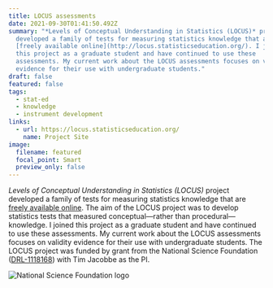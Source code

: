 ```yaml
---
title: LOCUS assessments
date: 2021-09-30T01:41:50.492Z
summary: "*Levels of Conceptual Understanding in Statistics (LOCUS)* project
  developed a family of tests for measuring statistics knowledge that are
  [freely available online](http://locus.statisticseducation.org/). I joined
  this project as a graduate student and have continued to use these
  assessments. My current work about the LOCUS assessments focuses on validity
  evidence for their use with undergraduate students."
draft: false
featured: false
tags:
  - stat-ed
  - knowledge
  - instrument development
links:
  - url: https://locus.statisticseducation.org/
    name: Project Site
image:
  filename: featured
  focal_point: Smart
  preview_only: false
---
```

*Levels of Conceptual Understanding in Statistics (LOCUS)* project developed a family of tests for measuring statistics knowledge that are [freely available online](http://locus.statisticseducation.org/). The aim of the LOCUS project was to develop statistics tests that measured conceptual—rather than procedural—knowledge. I joined this project as a graduate student and have continued to use these assessments. My current work about the LOCUS assessments focuses on validity evidence for their use with undergraduate students. The LOCUS project was funded by grant from the National Science Foundation ([DRL-1118168](https://www.nsf.gov/awardsearch/showAward?AWD_ID=1118168&HistoricalAwards=false)) with Tim Jacobbe as the PI.

<img src="http://sdsattitudes.com/wp/wp-content/uploads/2021/06/NSF_4-Color_bitmap_Logo-150x150.png" lightbox="false" alt="National Science Foundation logo">